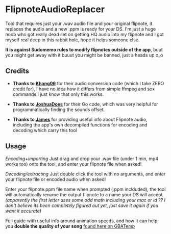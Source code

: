 # FlipnoteAudioReplacer
Tool that requires just your .wav audio file and your original flipnote, it replaces the audio and a new .ppm is ready for your DS.
I'm just a huge noob who got really dead set on getting HQ audio into my flipnote and I got myself real deep in this rabbit hole, hope it helps someone else.

**It is against Sudomemo rules to modify flipnotes outside of the app**, buut you might get away with it buuut you might be banned, just a heads up o_o

## Credits

- **Thanks to [Khang06](https://github.com/khang06)** for their audio conversion code (which I take ZERO credit for), I have no idea how it differs from simple ffmpeg and sox commands I just know that only this works.
  
- **Thanks to [JoshuaDoes](https://github.com/JoshuaDoes)** for their Go code, which was very helpful for programmatically finding the sounds offset.

- **Thanks to [James](https://github.com/jaames)** for providing useful info about Flipnote audio, including the app's own decompiled functions for encoding and decoding which carry this tool

## Usage

*Encoding+importing* Just drag and drop your .wav file (under 1 min, mp4 works too) onto the tool, and enter your flipnote file when asked!

*Decoding/extracting* Just double click the tool with no arguments, and enter your flipnote file or encoded audio when asked!

Enter your flipnote.ppm file name when prompted (.ppm inclduded), the tool will automatically rename the output flipnote to a name your DS will accept.
*(apparently the first letter uses some odd math including your mac or id ?? I don't believe its been completely figured out yet, just save it again if you want it accurate)*

Full guide with useful info around animation speeds, and how it can help you **double the quality of your song** [found here on GBATemp](https://gbatemp.net/threads/flipnote-nds-ppm-file-direct-audio-import-tool.669125/)
